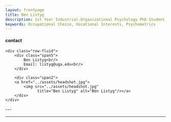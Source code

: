 ```yaml
---
layout: frontpage
title: Ben Listyg
description: 1st Year Industrial-Organizational Psychology PhD Student at the University of Georgia
keywords: Occupational Choice, Vocational Interests, Psychometrics
---
```


<div class="container">
<h4><a name="Contact"></a>contact</h4>

    <div class="row-fluid">
        <div class="span5">
            Ben Listyg<br/>
            Email: listyg@uga.edu<br/>
        </div>

        <div class="span2">
        <a href="../assets/headshot.jpg">
            <img src="../assets/headshot.jpg"
                  title="Ben Listyg" alt="Ben Listyg"/></a>
        </div>
    </div>
</div>
---


---
